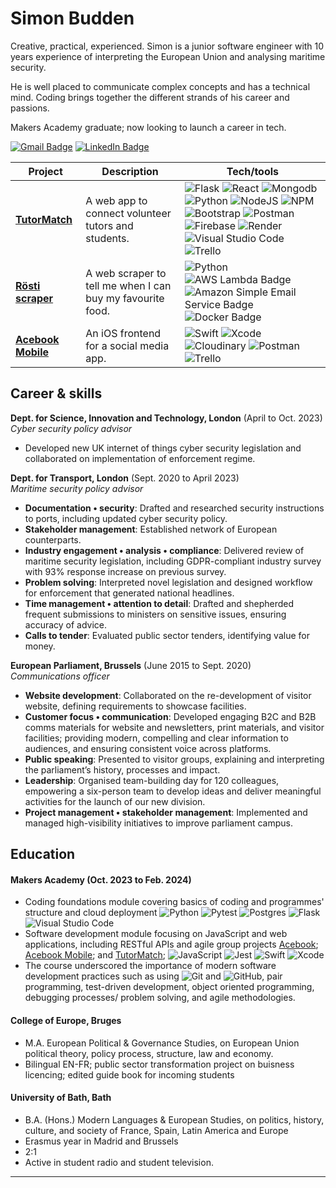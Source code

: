 # Simon Budden

Creative, practical, experienced. Simon is a junior software engineer with 10 years experience of interpreting the European Union and analysing maritime security. 

He is well placed to communicate complex concepts and has a technical mind. Coding brings together the different strands of his career and passions.

Makers Academy graduate; now looking to launch a career in tech.

[![Gmail Badge](https://img.shields.io/badge/Gmail-EA4335?logo=gmail&logoColor=fff&style=flat)](mailto:simon.budden@gmail.com) [![LinkedIn Badge](https://img.shields.io/badge/LinkedIn-0A66C2?logo=linkedin&logoColor=fff&style=flat)](https://www.linkedin.com/in/simon-budden-0b280518/)

| Project                      | Description       | Tech/tools        |
| ---------------------------- | ----------------- | ----------------- |
| [**TutorMatch**](https://github.com/KatBiel/TutorMatch) | A web app to connect volunteer tutors and students. | ![Flask](https://img.shields.io/badge/flask-%23000.svg?style=flat&logo=flask&logoColor=white) ![React](https://img.shields.io/badge/react-%2320232a.svg?style=flat&logo=react&logoColor=%2361DAFB) ![Mongodb](https://img.shields.io/badge/MongoDB-%231572B6.svg?style=flat&logo=mongodb&logoColor=white) ![Python](https://img.shields.io/badge/python-3670A0?style=flat&logo=python&logoColor=ffdd54) ![NodeJS](https://img.shields.io/badge/node.js-6DA55F?style=flat&logo=node.js&logoColor=white) ![NPM](https://img.shields.io/badge/NPM-%23000000.svg?style=flat&logo=npm&logoColor=white)  ![Bootstrap](https://img.shields.io/badge/bootstrap-%238511FA.svg?style=flat&logo=bootstrap&logoColor=white)	![Postman](https://img.shields.io/badge/Postman-FF6C37?style=flat&logo=postman&logoColor=white) ![Firebase](https://img.shields.io/badge/firebase-a08021?style=flat&logo=firebase&logoColor=ffcd34) ![Render](https://img.shields.io/badge/Render-%46E3B7.svg?style=flat&logo=render&logoColor=white) ![Visual Studio Code](https://img.shields.io/badge/Visual%20Studio%20Code-0078d7.svg?style=flat&logo=visual-studio-code&logoColor=white) ![Trello](https://img.shields.io/badge/Trello-%23026AA7.svg?style=flat&logo=Trello&logoColor=white)|
| [**Rösti scraper**](https://github.com/fantastito/new_rosti_scraper) | A web scraper to tell me when I can buy my favourite food. | ![Python](https://img.shields.io/badge/python-3670A0?style=flat&logo=python&logoColor=ffdd54) ![AWS Lambda Badge](https://img.shields.io/badge/AWS%20Lambda-F90?logo=awslambda&logoColor=fff&style=flat) ![Amazon Simple Email Service Badge](https://img.shields.io/badge/Amazon%20Simple%20Email%20Service-DD344C?logo=amazonsimpleemailservice&logoColor=fff&style=flat) ![Docker Badge](https://img.shields.io/badge/Docker-2496ED?logo=docker&logoColor=fff&style=flat)|
| [**Acebook Mobile**](https://github.com/fantastito/Acebook-Mobile) | An iOS frontend for a social media app. | ![Swift](https://img.shields.io/badge/swift-F54A2A?style=flat&logo=swift&logoColor=white) ![Xcode](https://img.shields.io/badge/Xcode-007ACC?style=flat&logo=Xcode&logoColor=white) ![Cloudinary](https://img.shields.io/badge/Cloudinary-0D9AFF?style=flat&logo=Cloudinary&logoColor=white) ![Postman](https://img.shields.io/badge/Postman-FF6C37?style=flat&logo=postman&logoColor=white) ![Trello](https://img.shields.io/badge/Trello-%23026AA7.svg?style=flat&logo=Trello&logoColor=white) |

## Career & skills

**Dept. for Science, Innovation and Technology, London** (April to Oct. 2023)  
_Cyber security policy advisor_

- Developed new UK internet of things cyber security legislation and collaborated on implementation of enforcement regime.

**Dept. for Transport, London** (Sept. 2020 to April 2023)  
_Maritime security policy advisor_

- **Documentation • security**: Drafted and researched security instructions to ports, including updated cyber security policy.
- **Stakeholder management**: Established network of European counterparts.
- **Industry engagement • analysis • compliance**: Delivered review of maritime security legislation, including GDPR-compliant industry survey with 93% response increase on previous survey.
- **Problem solving**: Interpreted novel legislation and designed workflow for enforcement that generated national headlines.
- **Time management • attention to detail**: Drafted and shepherded frequent submissions to ministers on sensitive issues, ensuring accuracy of advice.
- **Calls to tender**: Evaluated public sector tenders, identifying value for money.

**European Parliament, Brussels** (June 2015 to Sept. 2020)  
_Communications officer_

- **Website development**: Collaborated on the re-development of visitor website, defining requirements to showcase facilities.
- **Customer focus • communication**: Developed engaging B2C and B2B comms materials for website and newsletters, print materials, and visitor facilities; providing modern, compelling and clear information to audiences, and ensuring consistent voice across platforms.
- **Public speaking**: Presented to visitor groups, explaining and interpreting the parliament’s history, processes and impact.
- **Leadership**: Organised team-building day for 120 colleagues, empowering a six-person team to develop ideas and deliver meaningful activities for the launch of our new division.
- **Project management • stakeholder management**: Implemented and managed high-visibility initiatives to improve parliament campus.

## Education

#### Makers Academy (Oct. 2023 to Feb. 2024)
- Coding foundations module covering basics of coding and programmes' structure and cloud deployment ![Python](https://img.shields.io/badge/python-3670A0?style=flat&logo=python&logoColor=ffdd54) ![Pytest](https://img.shields.io/badge/pytest-009fe3.svg?style=flat&logo=pytest&logoColor=white) ![Postgres](https://img.shields.io/badge/postgres-%23316192.svg?style=flat&logo=postgresql&logoColor=white) ![Flask](https://img.shields.io/badge/flask-%23000.svg?style=flat&logo=flask&logoColor=white) ![Visual Studio Code](https://img.shields.io/badge/Visual%20Studio%20Code-0078d7.svg?style=flat&logo=visual-studio-code&logoColor=white)
- Software development module focusing on JavaScript and web applications, including RESTful APIs and agile group projects  [Acebook](https://github.com/fantastito/Acebook); [Acebook Mobile](https://github.com/fantastito/Acebook-Mobile); and [TutorMatch](https://github.com/KatBiel/TutorMatch); ![JavaScript](https://img.shields.io/badge/javascript-%23323330.svg?style=flat&logo=javascript&logoColor=%23F7DF1E) ![Jest](https://img.shields.io/badge/-jest-%23C21325?style=flat&logo=jest&logoColor=white) ![Swift](https://img.shields.io/badge/swift-F54A2A?style=flat&logo=swift&logoColor=white) ![Xcode](https://img.shields.io/badge/Xcode-007ACC?style=flat&logo=Xcode&logoColor=white)
- The course underscored the importance of modern software development practices such as using ![Git](https://img.shields.io/badge/git-%23F05033.svg?style=flat&logo=git&logoColor=white) and ![GitHub](https://img.shields.io/badge/github-%23121011.svg?style=fflat&logo=github&logoColor=white), pair programming, test-driven development, object oriented programming, debugging processes/ problem solving, and agile methodologies.

#### College of Europe, Bruges

- M.A. European Political & Governance Studies, on European Union political theory, policy process, structure, law and economy.
- Bilingual EN-FR; public sector transformation project on buisness licencing; edited guide book for incoming students

#### University of Bath, Bath

- B.A. (Hons.) Modern Languages & European Studies, on politics, history, culture, and society of France, Spain, Latin America and Europe
- Erasmus year in Madrid and Brussels
- 2:1
- Active in student radio and student television.

---

<!-- Markdown badges https://github.com/Ileriayo/markdown-badges https://badges.pages.dev/ -->
